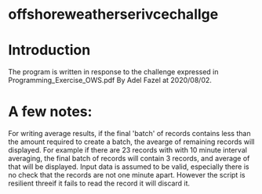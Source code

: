# offshoreweatherserivcechallge

# Introduction
The program is written in response to the challenge expressed in Programming_Exercise_OWS.pdf By Adel Fazel at 2020/08/02. 

# A few notes:
For writing average results, if the final 'batch' of records contains less than the amount required to create a batch, the avearge of remaining records will displayed. For example if there are 23 records with with 10 minute interval averaging, the final batch of records will contain 3 records, and average of that will be displayed. 
Input data is assumed to be valid, especially there is no check that the records are not one minute apart. However the script is resilient threeif it fails to read the record it will discard it. 
